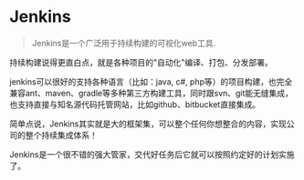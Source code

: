 # Jenkins 
>Jenkins是一个广泛用于持续构建的可视化web工具.


持续构建说得更直白点，就是各种项目的"自动化"编译、打包、分发部署。


jenkins可以很好的支持各种语言（比如：java, c#, php等）的项目构建，也完全兼容ant、maven、gradle等多种第三方构建工具，同时跟svn、git能无缝集成，也支持直接与知名源代码托管网站，比如github、bitbucket直接集成。



简单点说，Jenkins其实就是大的框架集，可以整个任何你想整合的内容，实现公司的整个持续集成体系！



Jenkins是一个很不错的强大管家，交代好任务后它就可以按照约定好的计划实施了。

